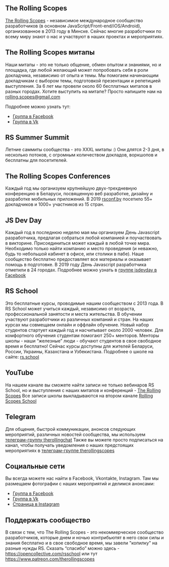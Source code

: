 ## The Rolling Scopes
[The Rolling Scopes](https://rollingscopes.com/) - независимое международное сообщество разработчиков (в основном JavaScript/Front-end/iOS/Android), организованное в 2013 году в Минске. Сейчас многие разработчики по всему миру знают о нас и участвуют в наших проектах и мероприятиях.

## The Rolling Scopes митапы
Наши митапы - это не только общение, обмен опытом и знаниями, но и площадка, где любой желающий может попробовать себя в роли докладчика, независимо от опыта и темы. Мы помогаем начинающим докладчикам с выбором темы, подготовкой презентации и репетицией выступления. За 6 лет мы провели около 60 бесплатных митапов в разных городах. Хотите выступить на митапе? Просто напишите нам на rolling.scopes@gmail.com

Подробнее можно узнать тут:
- [Группа в Facebook](https://www.facebook.com/groups/TheRollingScopes/)
- [Группа в Vk](https://vk.com/therollingscopes)

## RS Summer Summit
Летние саммиты сообщества - это XXXL митапы :) Они длятся 2-3 дня, в несколько потоков, с огромным количеством докладов, воркшопов и бесплатны для посетителей.

## The Rolling Scopes Conferences
Каждый год мы организуем крупнейшую двух-трехдневную конференцию в Беларуси, посвященную веб разработке, дизайну и разработке мобильных приложений.
В 2019 [rsconf.by](https://rsconf.by) посетило 55+ докладчиков и 1000+ участников из 15 стран.

## JS Dev Day
Каждый год в последнюю неделю мая мы организуем День Javascript разработчика, предлагая собраться любой компанией и поучаствовать в викторине. Присоединиться может каждый в любой точке мира. Необходимо только найти компанию и место проведения (и неважно, будь то небольшой кабинет в офисе, или столики в пабе). Наше сообщество бесплатно предоставляет все материалы и оказывает помощь в подготовке. В 2019 году День Javascript разработчика отметили в 24 городах. Подробнее можно узнать в [группе jsdevday в Facebook](https://www.facebook.com/jsdevday/)

## RS School
Это бесплатные курсы, проводимые нашим сообществом с 2013 года. В RS School может учиться каждый, независимо от возраста, профессиональной занятости и места жительства. В обучении участвуют разработчики из различных компаний и стран. На наших курсах мы совмещаем онлайн и оффлайн обучение. Новый набор студентов стартует каждый год и насчитывает около 2000 человек. Для комфортного обучения студентам помогают 250+ менторов. Менторы школы - наши “железные” люди - обучают студентов в свое свободное время и бесплатно!
Сейчас курсы доступны для жителей Беларуси, России, Украины, Казахстана и Узбекистана.
Подробнее о школе на сайте: [rs.school](https://rs.school/)

## YouTube
На нашем канале вы сможете найти записи не только вебинаров RS School, но и выступления с наших митапов и конференций - [The Rolling Scopes](https://www.youtube.com/therollingscopes)
Все записи школы выкладываются на втором канале [Rolling Scopes School](https://www.youtube.com/channel/UC578nebW2Mn-mNgjEArGZug)

## Telegram
Для общения, быстрой коммуникации, анонсов следующих мероприятий, различных новостей сообщества, мы используем [телеграм-группу therollingchat](https://t.me/therollingchat)
Также вы можете просто подписаться на канал, чтобы получать уведомления о наших предстоящих мероприятиях в [телеграм-группе therollingscopes](https://t.me/therollingscopes)

## Социальные сети 
Вы всегда можете нас найти в Facebook, Vkontakte, Instagram. Там мы размещаем фотографии с наших мероприятий и делимся анонсами:
- [Группа в Facebook](https://www.facebook.com/groups/TheRollingScopes/)
- [Группа в Vk](https://vk.com/therollingscopes)
- [Страница в Instagram](https://www.instagram.com/rollingscopes/)

## Поддержать сообщество
В связи с тем, что Тhe Rolling Scopes - это некоммерческое сообщество разработчиков, которые днем и ночью контрибьютят в него свои силы и знания бесплатно и в свое свободное время, мы завели "копилку" на разные нужды RS.
Сказать “спасибо” можно здесь - https://opencollective.com/rsschool или тут https://www.patreon.com/therollingscopes
